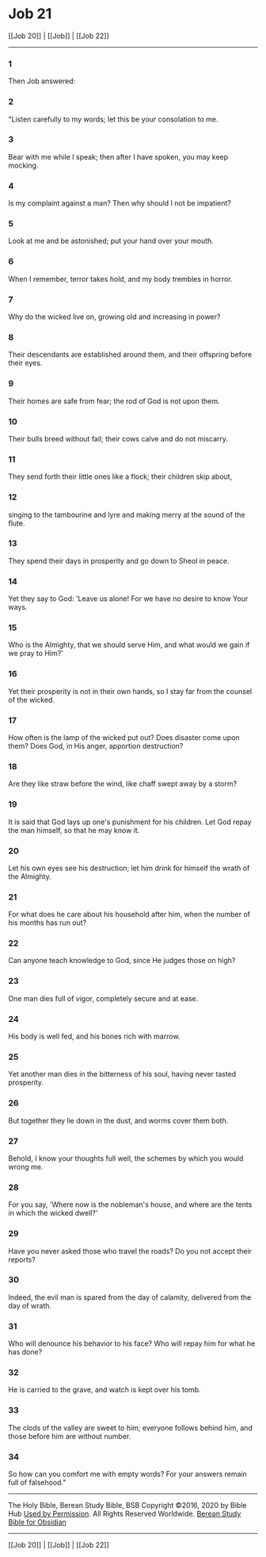 # Job 21

[[Job 20]] | [[Job]] | [[Job 22]]

---

### 1
Then Job answered:

### 2
"Listen carefully to my words; let this be your consolation to me.

### 3
Bear with me while I speak; then after I have spoken, you may keep mocking.

### 4
Is my complaint against a man? Then why should I not be impatient?

### 5
Look at me and be astonished; put your hand over your mouth.

### 6
When I remember, terror takes hold, and my body trembles in horror.

### 7
Why do the wicked live on, growing old and increasing in power?

### 8
Their descendants are established around them, and their offspring before their eyes.

### 9
Their homes are safe from fear; the rod of God is not upon them.

### 10
Their bulls breed without fail; their cows calve and do not miscarry.

### 11
They send forth their little ones like a flock; their children skip about,

### 12
singing to the tambourine and lyre and making merry at the sound of the flute.

### 13
They spend their days in prosperity and go down to Sheol in peace.

### 14
Yet they say to God: 'Leave us alone! For we have no desire to know Your ways.

### 15
Who is the Almighty, that we should serve Him, and what would we gain if we pray to Him?'

### 16
Yet their prosperity is not in their own hands, so I stay far from the counsel of the wicked.

### 17
How often is the lamp of the wicked put out? Does disaster come upon them? Does God, in His anger, apportion destruction?

### 18
Are they like straw before the wind, like chaff swept away by a storm?

### 19
It is said that God lays up one's punishment for his children. Let God repay the man himself, so that he may know it.

### 20
Let his own eyes see his destruction; let him drink for himself the wrath of the Almighty.

### 21
For what does he care about his household after him, when the number of his months has run out?

### 22
Can anyone teach knowledge to God, since He judges those on high?

### 23
One man dies full of vigor, completely secure and at ease.

### 24
His body is well fed, and his bones rich with marrow.

### 25
Yet another man dies in the bitterness of his soul, having never tasted prosperity.

### 26
But together they lie down in the dust, and worms cover them both.

### 27
Behold, I know your thoughts full well, the schemes by which you would wrong me.

### 28
For you say, 'Where now is the nobleman's house, and where are the tents in which the wicked dwell?'

### 29
Have you never asked those who travel the roads? Do you not accept their reports?

### 30
Indeed, the evil man is spared from the day of calamity, delivered from the day of wrath.

### 31
Who will denounce his behavior to his face? Who will repay him for what he has done?

### 32
He is carried to the grave, and watch is kept over his tomb.

### 33
The clods of the valley are sweet to him; everyone follows behind him, and those before him are without number.

### 34
So how can you comfort me with empty words? For your answers remain full of falsehood."

---

The Holy Bible, Berean Study Bible, BSB
Copyright ©2016, 2020 by Bible Hub
[Used by Permission](https://berean.bible/terms.htm). All Rights Reserved Worldwide.
[Berean Study Bible for Obsidian](https://github.com/gapmiss/berean-study-bible-for-obsidian)

---

[[Job 20]] | [[Job]] | [[Job 22]]

